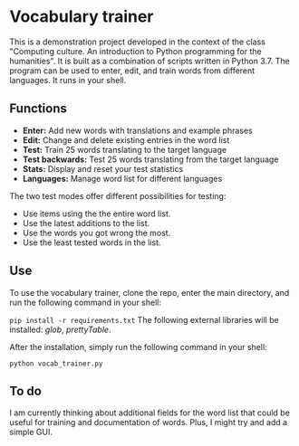 # Vocabulary trainer

This is a demonstration project developed in the context of the class "Computing culture. An introduction to Python programming for the humanities". It is built as a combination of scripts written in Python 3.7. The program can be used to enter, edit, and train words from different languages. It runs in your shell.

## Functions

- **Enter:** Add new words with translations and example phrases
- **Edit:** Change and delete existing entries in the word list
- **Test:** Train 25 words translating to the target language
- **Test backwards:** Test 25 words translating from the target language
- **Stats:** Display and reset your test statistics 
- **Languages:** Manage word list for different languages

The two test modes offer different possibilities for testing:

- Use items using the the entire word list.
- Use the latest additions to the list.
- Use the words you got wrong the most.
- Use the least tested words in the list.

## Use

To use the vocabulary trainer, clone the repo, enter the main directory, and run the following command in your shell:

``pip install -r requirements.txt``
The following external libraries will be installed: *glob*, *prettyTable*.

After the installation, simply run the following command in your shell:

``python vocab_trainer.py``

## To do

I am currently thinking about additional fields for the word list that could be useful for training and documentation of words. Plus, I might try and add a simple GUI.
